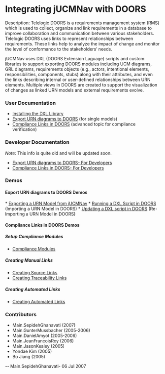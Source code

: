 # Integrating jUCMNav with DOORS

Description: Telelogic DOORS is a requirements management system (RMS)
which is used to collect, organize and link requirements in a database
to improve collaboration and communication between various stakeholders.
Telelogic DOORS uses links to represent relationships between
requirements. These links help to analyze the impact of change and
monitor the level of conformance to the stakeholders’ needs.

jUCMNav uses DXL (DOORS Extension Laguage) scripts and custom libraries
to support exporting DOORS modules including UCM diagrams, GRL diagrams,
requirements objects (e.g., actors, intentional elements,
responsibilities, components, stubs) along with their attributes, and
even the links describing internal or user-defined relationships between
URN elements. Multiple views in DOORS are created to support the
visualization of changes as linked URN models and external requirements
evolve.

### User Documentation

  - [Installing the DXL Library](Installing%20the%20DXL%20Library)
  - [Export URN diagrams to DOORS](Export%20URN%20diagrams%20to%20DOORS)
    (for single models)
  - [Compliance Links in DOORS](Compliance%20Links%20in%20DOORS)
    (advanced topic for compliance verification)

### Developer Documentation

*Note*: This info is quite old and will be updated soon.

  - [Export URN diagrams to DOORS- For
    Developers](Export%20URN%20diagrams%20to%20DOORS-%20For%20Developers)
  - [Compliance Links in DOORS- For
    Developers](Compliance%20Links%20in%20DOORS-%20For%20Developers)

### Demos

#### Export URN diagrams to DOORS Demos

\* [Exporting a URN Model from
jUCMNav](Exporting%20a%20URN%20Model%20from%20jUCMNav) \* [Running a DXL
Script in DOORS](Running%20a%20DXL%20Script%20in%20DOORS) (Importing a
URN Model in DOORS) \* [Updating a DXL script in
DOORS](Updating%20a%20DXL%20script%20in%20DOORS) (Re-Importing a URN
Model in DOORS)

#### Compliance Links in DOORS Demos

##### Setup Compliance Modules

  - [Compliance Modules](Compliance%20Modules)

##### Creating Manual Links

  - [Creating Source Links](Creating%20Source%20Links)
  - [Creating Traceability Links](Creating%20Traceability%20Links)

##### Creating Automated Links

  - [Creating Automated Links](Creating%20Automated%20Links)

### Contributors

  - Main.SepidehGhanavati (2007)
  - Main.GunterMussbacher (2005-2006)
  - Main.DanielAmyot (2005-2006)
  - Main.JeanFrancoisRoy (2006)
  - Main.JasonKealey (2005)
  - Yondae Kim (2005)
  - Bo Jiang (2005)

\-- Main.SepidehGhanavati- 06 Jul 2007

